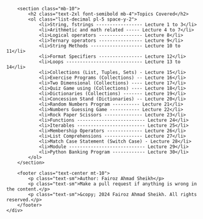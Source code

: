         <section class="mb-10">
            <h2 class="text-2xl font-semibold mb-4">Topics Covered</h2>
            <ol class="list-decimal pl-5 space-y-2">
                <li>String, fstrings ----------------- Lecture 1 to 3</li>
                <li>Arithmetic and math related ----- Lecture 4 to 7</li>
                <li>Logical operators ---------------- Lecture 8</li>
                <li>Ternary operators ---------------- Lecture 9</li>
                <li>String Methods ------------------- Lecture 10 to 11</li>
                <li>Format Specifiers ---------------- Lecture 12</li>
                <li>Loops ---------------------------- Lecture 13 to 14</li>
                <li>Collections (List, Tuples, Sets) - Lecture 15</li>
                <li>Exercise Programs (Collections) -- Lecture 16</li>
                <li>Two Dimensional (Collections) ---- Lecture 17</li>
                <li>Quiz Game using (Collections) ---- Lecture 18</li>
                <li>Dictionaries (Collections) ------- Lecture 19</li>
                <li>Concession Stand (Dictionaries) -- Lecture 20</li>
                <li>Random Numbers Program ---------- Lecture 21</li>
                <li>Numbers Guessing Game ----------- Lecture 22</li>
                <li>Rock Paper Scissors -------------- Lecture 23</li>
                <li>Functions ------------------------- Lecture 24</li>
                <li>Iterables ------------------------- Lecture 25</li>
                <li>Membership Operators ------------- Lecture 26</li>
                <li>List Comprehensions -------------- Lecture 27</li>
                <li>Match Case Statement (Switch Case) - Lecture 28</li>
                <li>Module ---------------------------- Lecture 29</li>
                <li>Python Banking Program ------------ Lecture 30</li>
            </ol>
        </section>

        <footer class="text-center mt-10">
            <p class="text-sm">Author: Fairoz Ahmad Sheikh</p>
            <p class="text-sm">Make a pull request if anything is wrong in the content.</p>
            <p class="text-sm">&copy; 2024 Fairoz Ahmad Sheikh. All rights reserved.</p>
        </footer>
    </div>
